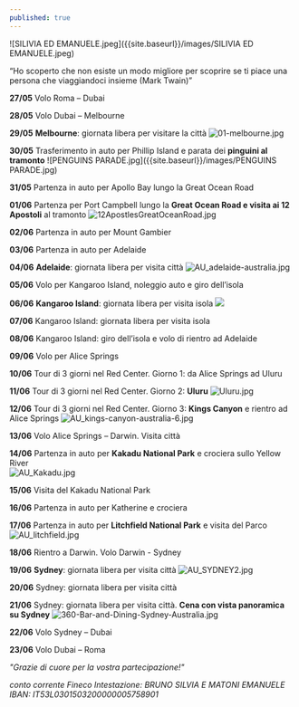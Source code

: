 ```yaml
---
published: true
---
```


![SILIVIA ED EMANUELE.jpeg]({{site.baseurl}}/images/SILIVIA ED EMANUELE.jpeg)

<div class="citazione">
“Ho scoperto che non esiste un modo migliore per scoprire se ti piace una persona che viaggiandoci insieme (Mark Twain)”
</div>

**27/05** Volo Roma – Dubai 

**28/05** Volo Dubai – Melbourne

**29/05** **Melbourne**: giornata libera per visitare la città
![01-melbourne.jpg]({{site.baseurl}}/images/01-melbourne.jpg)

**30/05** Trasferimento in auto per Phillip Island e parata dei **pinguini al tramonto**
![PENGUINS PARADE.jpg]({{site.baseurl}}/images/PENGUINS PARADE.jpg)

**31/05** Partenza in auto per Apollo Bay lungo la Great Ocean Road 

**01/06** Partenza per Port Campbell lungo la **Great Ocean Road e visita ai 12 Apostoli** al tramonto
![12ApostlesGreatOceanRoad.jpg]({{site.baseurl}}/images/12ApostlesGreatOceanRoad.jpg)

**02/06** Partenza in auto per Mount Gambier

**03/06** Partenza in auto per Adelaide 

**04/06** **Adelaide**: giornata libera per visita città
![AU_adelaide-australia.jpg]({{site.baseurl}}/images/AU_adelaide-australia.jpg)

**05/06** Volo per Kangaroo Island, noleggio auto e giro dell’isola

**06/06** **Kangaroo Island**: giornata libera per visita isola
![]({{site.baseurl}}/images/AU_kangaroo%20island_PANORAMA.jpg)

**07/06** Kangaroo Island: giornata libera per visita isola
                        
**08/06** Kangaroo Island: giro dell’isola e volo di rientro ad Adelaide

**09/06** Volo per Alice Springs

**10/06** Tour di 3 giorni nel Red Center. Giorno 1: da Alice Springs ad Uluru

**11/06** Tour di 3 giorni nel Red Center. Giorno 2: **Uluru**
![Uluru.jpg]({{site.baseurl}}/images/Uluru.jpg)

**12/06** Tour di 3 giorni nel Red Center. Giorno 3: **Kings Canyon** e rientro ad Alice Springs
![AU_kings-canyon-australia-6.jpg]({{site.baseurl}}/images/AU_kings-canyon-australia-6.jpg)
                    
**13/06** Volo Alice Springs – Darwin. Visita città

**14/06** Partenza in auto per **Kakadu National Park** e crociera sullo Yellow River                
![AU_Kakadu.jpg]({{site.baseurl}}/images/AU_Kakadu.jpg)

**15/06** Visita del Kakadu National Park

**16/06** Partenza in auto per Katherine e crociera 

**17/06** Partenza in auto per **Litchfield National Park** e visita del Parco
![AU_litchfield.jpg]({{site.baseurl}}/images/AU_litchfield.jpg)
                        
**18/06** Rientro a Darwin. Volo Darwin - Sydney

**19/06** **Sydney**: giornata libera per visita città
![AU_SYDNEY2.jpg]({{site.baseurl}}/images/AU_SYDNEY2.jpg)

**20/06** Sydney: giornata libera per visita città

**21/06** Sydney: giornata libera per visita città. **Cena con vista panoramica su Sydney**
![360-Bar-and-Dining-Sydney-Australia.jpg]({{site.baseurl}}/images/360-Bar-and-Dining-Sydney-Australia.jpg)

**22/06** Volo Sydney – Dubai 

**23/06** Volo Dubai – Roma 
                        
_"Grazie di cuore per la vostra partecipazione!"_

<address>
conto corrente Fineco
Intestazione: BRUNO SILVIA E MATONI EMANUELE
IBAN: IT53L0301503200000005758901
</address>
